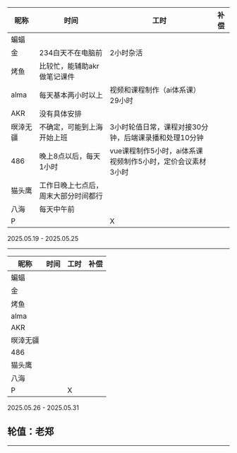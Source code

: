 | 昵称      | 时间                 | 工时 | 补偿 |
|-----------|----------------------|------|------|
| 蝙蝠      |                                |                        |      |
| 金   | 234白天不在电脑前                    | 2小时杂活 |      |
| 烤鱼      | 比较忙，能辅助akr做笔记课件 |  |      |
| alma     | 每天基本两小时以上 | 视频和课程制作（ai体系课）29小时 |      |
| AKR       | 没有具体安排 |  |      |
| 暝涬无疆  | 不确定，可能到上海开始上班 | 3小时轮值日常，课程对接30分钟，后端课录播和处理10分钟 |      |
| 486         | 晚上8点以后，每天1小时 | vue课程制作5小时，ai体系课视频制作5小时，定价会议素材3小时 |      |
| 猫头鹰         | 工作日晚上七点后，周末大部分时间都行 |                                                            |      |
| 八海         | 每天中午前 |     |      |
| P         |                      | X    |      |

2025.05.19 - 2025.05.25

---



| 昵称      | 时间                 | 工时 | 补偿 |
|-----------|----------------------|------|------|
| 蝙蝠      |                                |                        |      |
| 金   |  |      |      |
| 烤鱼      |  |  |      |
| alma     |                       |      |      |
| AKR       |  |  |      |
| 暝涬无疆  |  |      |      |
| 486         |  |     |      |
| 猫头鹰         |  |     |      |
| 八海         |  |     |      |
| P         |                      | X    |      |

2025.05.26 - 2025.05.31

## 轮值：老郑

---

